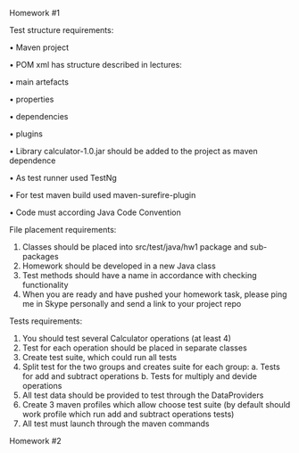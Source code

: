 Homework #1

Test structure requirements:

•	Maven project

•	POM xml has structure described in lectures:

•	main artefacts

•	properties

•	dependencies

•	plugins

•	Library calculator-1.0.jar should be added to the project as maven dependence

•	As test runner used TestNg

•	For test maven build used maven-surefire-plugin

•	Code must according Java Code Convention

File placement requirements:
1.	Classes should be placed into src/test/java/hw1 package and sub-packages
2.	Homework should be developed in a new Java class
3.	Test methods should have a name in accordance with checking functionality
4.	When you are ready and have pushed your homework task, please ping me in Skype personally and send a link to your project repo

Tests requirements:
1.	You should test several Calculator operations (at least 4)
2.	Test for each operation should be placed in separate classes
3.	Create test suite, which could run all tests
4.	Split test for the two groups and creates suite for each group:
a.	Tests for add and subtract operations
b.	Tests for multiply and devide operations
5.	All test data should be provided to test through the DataProviders
6.	Create 3 maven profiles which allow choose test suite (by default should work profile which run add and subtract operations tests)
7.	All test must launch through the maven commands


Homework #2

